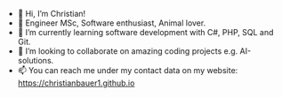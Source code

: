 - 👋 Hi, I’m Christian!
- 👀 Engineer MSc, Software enthusiast, Animal lover.
- 🌱 I’m currently learning software development with C#, PHP, SQL and Git.
- 💞️ I’m looking to collaborate on amazing coding projects e.g. AI-solutions.
- 📫 You can reach me under my contact data on my website: https://christianbauer1.github.io
